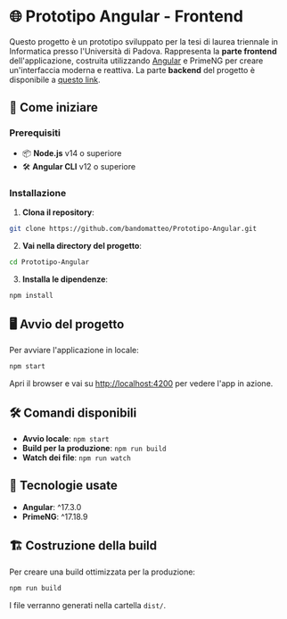# 🌐 Prototipo Angular - Frontend

Questo progetto è un prototipo sviluppato per la tesi di laurea triennale in Informatica presso l'Università di Padova. Rappresenta la **parte frontend** dell'applicazione, costruita utilizzando [Angular](https://angular.io/) e PrimeNG  per creare un'interfaccia moderna e reattiva. La parte **backend** del progetto è disponibile a [questo link](link).

## 🚀 Come iniziare

### Prerequisiti

- 📦 **Node.js** v14 o superiore
- 🛠️ **Angular CLI** v12 o superiore

### Installazione

1. **Clona il repository**:
```bash
git clone https://github.com/bandomatteo/Prototipo-Angular.git
```

2. **Vai nella directory del progetto**:
```bash
cd Prototipo-Angular
```

3. **Installa le dipendenze**:
```bash
npm install
```

## 🖥️ Avvio del progetto

Per avviare l'applicazione in locale:

```bash
npm start
```

Apri il browser e vai su [http://localhost:4200](http://localhost:4200) per vedere l'app in azione.

## 🛠️ Comandi disponibili

- **Avvio locale**: `npm start`
- **Build per la produzione**: `npm run build`
- **Watch dei file**: `npm run watch`

## 🧰 Tecnologie usate

- **Angular**: ^17.3.0
- **PrimeNG**: ^17.18.9

## 🏗️ Costruzione della build

Per creare una build ottimizzata per la produzione:

```bash
npm run build
```

I file verranno generati nella cartella `dist/`.

